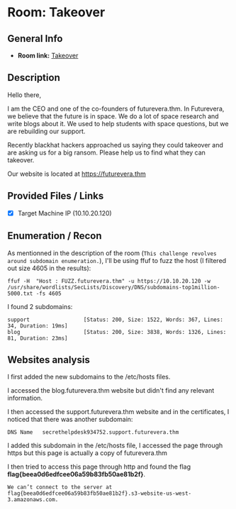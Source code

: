 # Room: Takeover

## General Info
- **Room link:** [Takeover](https://tryhackme.com/room/takeover)

## Description

Hello there,

I am the CEO and one of the co-founders of futurevera.thm. In Futurevera, we believe that the future is in space. We do a lot of space research and write blogs about it. We used to help students with space questions, but we are rebuilding our support.

Recently blackhat hackers approached us saying they could takeover and are asking us for a big ransom. Please help us to find what they can takeover.

Our website is located at https://futurevera.thm

## Provided Files / Links
- [x] Target Machine IP (10.10.20.120)

## Enumeration / Recon

As mentionned in the description of the room (`This challenge revolves around subdomain enumeration.`), I'll be using ffuf to fuzz the host (I filtered out size 4605 in the results):

```
ffuf -H  "Host : FUZZ.futurevera.thm" -u https://10.10.20.120 -w /usr/share/wordlists/SecLists/Discovery/DNS/subdomains-top1million-5000.txt -fs 4605
```

I found 2 subdomains:

```
support                 [Status: 200, Size: 1522, Words: 367, Lines: 34, Duration: 19ms]
blog                    [Status: 200, Size: 3838, Words: 1326, Lines: 81, Duration: 23ms]
```
## Websites analysis

I first added the new subdomains to the /etc/hosts files.

I accessed the blog.futurevera.thm website but didn't find any relevant information.

I then accessed the support.futurevera.thm website and in the certificates, I noticed that there was another subdomain:

`DNS Name   secrethelpdesk934752.support.futurevera.thm`

I added this subdomain in the /etc/hosts file, I accessed the page through https but this page is actually a copy of futurevera.thm

I then tried to access this page through http and found the flag **flag{beea0d6edfcee06a59b83fb50ae81b2f}**.

`We can’t connect to the server at flag{beea0d6edfcee06a59b83fb50ae81b2f}.s3-website-us-west-3.amazonaws.com.`